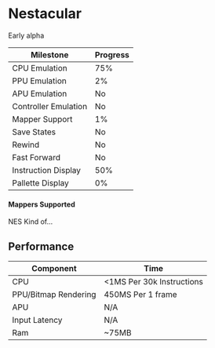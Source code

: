 # Nestacular

Early alpha



| Milestone            | Progress |
| -------------        | ------------- |
| CPU Emulation        | 75% |
| PPU Emulation        | 2%  |
| APU Emulation        | No  |
| Controller Emulation | No  |
| Mapper Support       | 1%  |
| Save States          | No  |
| Rewind               | No  |
| Fast Forward         | No  |
| Instruction Display  | 50% |
| Pallette Display     | 0%  |

#### Mappers Supported 
NES Kind of...  

## Performance
| Component | Time |
| --------- | ---- |
| CPU       | <1MS Per 30k Instructions |
| PPU/Bitmap Rendering | 450MS Per 1 frame |
| APU       | N/A  |
| Input Latency | N/A |
| Ram       | ~75MB |
